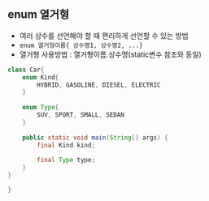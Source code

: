 ## enum 열거형
- 여러 상수를 선언해야 할 때 편리하게 선언할 수 있는 방법
- `enum 열거형이름{ 상수명1, 상수명2, ...}`
- 열거형 사용방법 : 열거형이름.상수명(static변수 참조와 동일)
```java
class Car{
	enum Kind{
		HYBRID, GASOLINE, DIESEL, ELECTRIC
	}
	
	enum Type{
		SUV, SPORT, SMALL, SEDAN
	}
	
	public static void main(String[] args) {
		final Kind kind;
		
		final Type type;
	}
}

}
```

